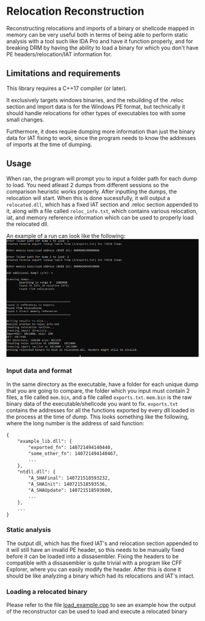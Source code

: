 # Relocation Reconstruction
Reconstructing relocations and imports of a binary or shellcode mapped in memory can be very useful both in terms of being able to perform static analysis with a tool such like IDA Pro and have it function properly, and for breaking DRM by having the ability to load a binary for which you don't have PE headers/relocation/IAT information for.

## Limitations and requirements
This library requires a C++17 compiler (or later). 

It exclusively targets windows binaries, and the rebuilding of the .reloc section and import data is for the Windows PE format, but technically it should handle relocations for other types of executables too with some small changes.

Furthermore, it does require dumping more information than just the binary data for IAT fixing to work, since the program needs to know the addresses of imports at the time of dumping.

## Usage
When ran, the program will prompt you to input a folder path for each dump to load. You need atleast 2 dumps from different sessions so the comparison heuristic works properly.
After inputting the dumps, the relocation will start. When this is done sucessfully, it will output a `relocated.dll`, which has a fixed IAT section and .reloc section appended to it, along with a file called `reloc_info.txt`, which contains various relocation, iat, and memory reference information which can be used to properly load the relocated dll.

An example of a run can look like the following:
![run](run.png)

### Input data and format
In the same directory as the executable, have a folder for each unique dump that you are going to compare, the folder which you input must contain 2 files, a file called `mem.bin`, and a file called `exports.txt`.
`mem.bin` is the raw binary data of the executable/shellcode you want to fix.
`exports.txt` contains the addresses for all the functions exported by every dll loaded in the process at the time of dump. This looks something like the following, where the long number is the address of said function:
```
{
    "example_lib.dll": {
        "exported_fn": 140721494140440,
        "some_other_fn": 140721494140467,
        ...
    },
    "ntdll.dll": {
        "A_SHAFinal": 140721518593232,
        "A_SHAInit": 140721518593536,
        "A_SHAUpdate": 140721518593600,
        ...
    },
    ...
}
```

### Static analysis
The output dll, which has the fixed IAT's and relocation section appended to it will still have an invalid PE header, so this needs to be manually fixed before it can be loaded into a dissasembler. Fixing the headers to be compatible with a dissasembler is quite trivial with a program like CFF Explorer, where you can easily modify the header. After this is done it should be like analyzing a binary which had its relocations and IAT's intact.

### Loading a relocated binary
Please refer to the file [load_example.cpp](load_example.cpp) to see an example how the output of the reconstructor can be used to load and execute a relocated binary
